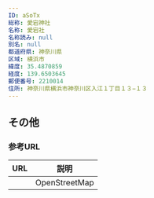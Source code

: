 ```yaml
---
ID: aSoTx
総称: 愛宕神社
名称: 愛宕社
名称読み: null
別名: null
都道府県: 神奈川県
区域: 横浜市
緯度: 35.4870859
経度: 139.6503645
郵便番号: 2210014
住所: 神奈川県横浜市神奈川区入江１丁目１３−１３
---
```


## その他

### 参考URL

| URL | 説明          |
| --- | ------------- |
|     | OpenStreetMap |
